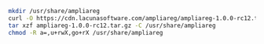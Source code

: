 ﻿```sh
mkdir /usr/share/ampliareg
curl -O https://cdn.lacunasoftware.com/ampliareg/ampliareg-1.0.0-rc12.tar.gz
tar xzf ampliareg-1.0.0-rc12.tar.gz -C /usr/share/ampliareg
chmod -R a=,u+rwX,go+rX /usr/share/ampliareg
```
